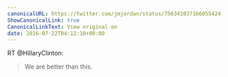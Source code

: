 ```yaml
---
canonicalURL: https://twitter.com/jmjordan/status/756341037166055424
ShowCanonicalLink: true
CanonicalLinkText: View original on
date: 2016-07-22T04:12:10+00:00
---
```

RT @HillaryClinton:
> We are better than this.